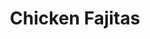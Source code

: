 ---
title: "Chicken Fajitas"
price: "$16.00"
category: "Mexican-Cuisine"
img: ""
desc: "Marinated grilled chicken breast full of flavor with peppers and onions"
---